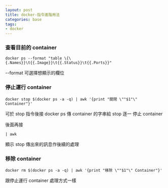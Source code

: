 ```yaml
---
layout: post
title: docker-指令進階用法
categories: base
tags:
- docker
---
```

### 查看目前的 container ###
````
docker ps --format "table \{\{.Names}}\t{{.Image}}\t{{.Status}}\t{{.Ports}}"
````
<!-- more -->
--format 可選擇想顯示的欄位

### 停止運行 container ###
````
docker stop $(docker ps -a -q) | awk '{print "關閉 \""$1"\" Container"}'
````
可於 stop 指令後接 docker ps 傳 container 的字串給 stop 逐一 停止 container

後面再接 
````
| awk 
````
顯示 stop 傳出來的訊息作後續的處理

### 移除 container ###
````
docker rm $(docker ps -a -q) | awk '{print "移除 \""$1"\" Container"}'
````
跟停止運行 container 處理方式一樣
